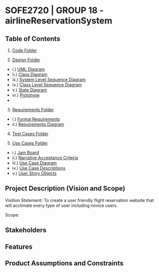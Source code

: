 # SOFE2720 | GROUP 18 - airlineReservationSystem

## Table of Contents
1. [Code Folder](https://github.com/SOFE2720/airlineReservationSystem/tree/master/Code)

2. [Design Folder](https://github.com/SOFE2720/airlineReservationSystem/tree/master/Design)
* i.) [UML Diagram](https://github.com/SOFE2720/airlineReservationSystem/blob/master/Design/umlDiagram.pdf)
* ii.) [Class Diagram](https://github.com/SOFE2720/airlineReservationSystem/blob/master/Design/conceptualClassDraft.pdf)
* iii.) [System Level Sequence Diagram](https://github.com/SOFE2720/airlineReservationSystem/blob/master/Design/systemLevelSequenceDiagram.pdf)
* iv.) [Class Level Sequence Diagram](https://github.com/SOFE2720/airlineReservationSystem/blob/master/Design/classLevelSequenceDiagram.pdf)
* v.) [State Diagram](https://github.com/SOFE2720/airlineReservationSystem/blob/master/Design/stateModelDiagram.pdf)
* vi.) [Prototype](https://github.com/SOFE2720/airlineReservationSystem/blob/master/Design/wireFrame.pdf)
* 
3. [Requirements Folder](https://github.com/SOFE2720/airlineReservationSystem/tree/master/Requirements)
* i.) [Formal Requirements](https://github.com/SOFE2720/airlineReservationSystem/blob/master/Requirements/formalRequirements.pdf)
* ii.) [Requirements Diagram](https://github.com/SOFE2720/airlineReservationSystem/blob/master/Requirements/requirementsDiagram.pdf)

4. [Test Cases Folder](https://github.com/SOFE2720/airlineReservationSystem/tree/master/Test%20Case)

5. [Use Cases Folder](https://github.com/SOFE2720/airlineReservationSystem/tree/master/Use%20Cases)
* i.) [Jam Board](https://github.com/SOFE2720/airlineReservationSystem/blob/master/Use%20Cases/jamboard.pdf)
* ii.) [Narrative Acceptance Criteria](https://github.com/SOFE2720/airlineReservationSystem/blob/master/Use%20Cases/narrativeAcceptanceCriteria.pdf)
* iii.) [Use Case Diagram](https://github.com/SOFE2720/airlineReservationSystem/blob/master/Use%20Cases/useCaseDiagram.pdf)
* iv.) [Use Case Descriptions](https://github.com/SOFE2720/airlineReservationSystem/blob/master/Use%20Cases/useCaseDescriptions.pdf)
* v.) [User Story Objects](https://github.com/SOFE2720/airlineReservationSystem/blob/master/Use%20Cases/userStoryObjects.pdf)

## Project Description (Vision and Scope)
Visition Statement: To create a user friendly flight reservation website that will acclimate every type of user including novice users.

Scope: 

## Stakeholders

## Features

## Product Assumptions and Constraints
